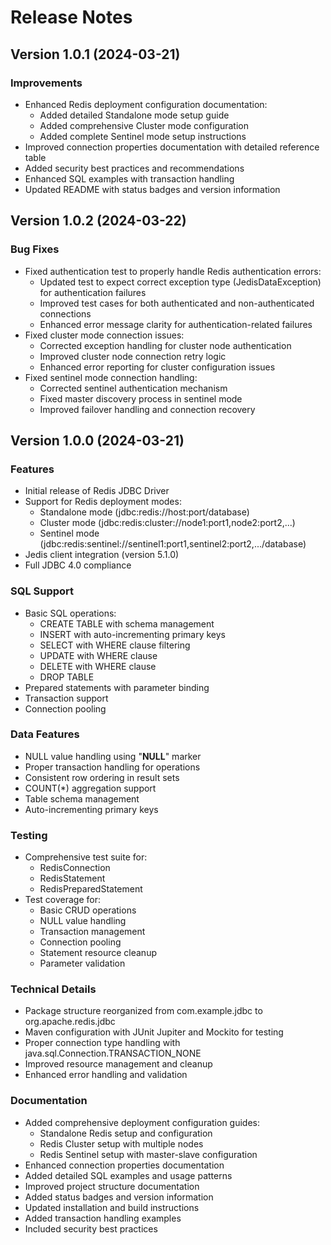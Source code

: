 # Release Notes

## Version 1.0.1 (2024-03-21)

### Improvements
- Enhanced Redis deployment configuration documentation:
  - Added detailed Standalone mode setup guide
  - Added comprehensive Cluster mode configuration
  - Added complete Sentinel mode setup instructions
- Improved connection properties documentation with detailed reference table
- Added security best practices and recommendations
- Enhanced SQL examples with transaction handling
- Updated README with status badges and version information

## Version 1.0.2 (2024-03-22)

### Bug Fixes
- Fixed authentication test to properly handle Redis authentication errors:
  - Updated test to expect correct exception type (JedisDataException) for authentication failures
  - Improved test cases for both authenticated and non-authenticated connections
  - Enhanced error message clarity for authentication-related failures
- Fixed cluster mode connection issues:
  - Corrected exception handling for cluster node authentication
  - Improved cluster node connection retry logic
  - Enhanced error reporting for cluster configuration issues
- Fixed sentinel mode connection handling:
  - Corrected sentinel authentication mechanism
  - Fixed master discovery process in sentinel mode
  - Improved failover handling and connection recovery

## Version 1.0.0 (2024-03-21)

### Features
- Initial release of Redis JDBC Driver
- Support for Redis deployment modes:
  - Standalone mode (jdbc:redis://host:port/database)
  - Cluster mode (jdbc:redis:cluster://node1:port1,node2:port2,...)
  - Sentinel mode (jdbc:redis:sentinel://sentinel1:port1,sentinel2:port2,.../database)
- Jedis client integration (version 5.1.0)
- Full JDBC 4.0 compliance

### SQL Support
- Basic SQL operations:
  - CREATE TABLE with schema management
  - INSERT with auto-incrementing primary keys
  - SELECT with WHERE clause filtering
  - UPDATE with WHERE clause
  - DELETE with WHERE clause
  - DROP TABLE
- Prepared statements with parameter binding
- Transaction support
- Connection pooling

### Data Features
- NULL value handling using "__NULL__" marker
- Proper transaction handling for operations
- Consistent row ordering in result sets
- COUNT(*) aggregation support
- Table schema management
- Auto-incrementing primary keys

### Testing
- Comprehensive test suite for:
  - RedisConnection
  - RedisStatement
  - RedisPreparedStatement
- Test coverage for:
  - Basic CRUD operations
  - NULL value handling
  - Transaction management
  - Connection pooling
  - Statement resource cleanup
  - Parameter validation

### Technical Details
- Package structure reorganized from com.example.jdbc to org.apache.redis.jdbc
- Maven configuration with JUnit Jupiter and Mockito for testing
- Proper connection type handling with java.sql.Connection.TRANSACTION_NONE
- Improved resource management and cleanup
- Enhanced error handling and validation

### Documentation
- Added comprehensive deployment configuration guides:
  - Standalone Redis setup and configuration
  - Redis Cluster setup with multiple nodes
  - Redis Sentinel setup with master-slave configuration
- Enhanced connection properties documentation
- Added detailed SQL examples and usage patterns
- Improved project structure documentation
- Added status badges and version information
- Updated installation and build instructions
- Added transaction handling examples
- Included security best practices 